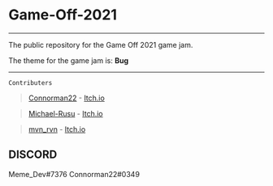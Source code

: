 # Game-Off-2021

-----------------
The public repository for the Game Off 2021 game jam.  
  
The theme for the game jam is: **Bug**

-------------------
```Contributers```
>[Connorman22](https://github.com/connorman22) - [Itch.io](https://itch.io/profile/connorman22)

>[Michael-Rusu](https://github.com/michael-rusu) - [Itch.io](https://itch.io/profile/michael-rusu)

>[mvn_rvn](https://github.com/mvn-rvn) - [Itch.io](https://mynameismvn.itch.io/)


DISCORD
-------
Meme_Dev#7376
Connorman22#0349

